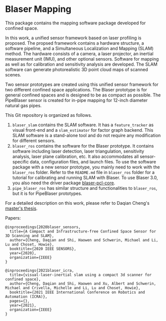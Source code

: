 # Blaser Mapping

This package contains the mapping software package developed for confined space.

In this work, a unified sensor framework based on laser profiling is proposed.
The propsed framework contains a hardware structure, a software pipeline, and a
Simultaneous Localization and Mapping (SLAM) method. The hardware consists of a
camera, a laser projector, an inertial measurement unit (IMU), and other
optional sensors. Software for mapping as well as for calibration and
sensitivity analysis are developed. The SLAM software can generate
photorealistic 3D point cloud maps of scanned scenes.

Two sensor prototypes are created using this unified sensor framework for two
different confined space applications. The Blaser prototype is for general
confined spaces and is designed to be as compact as possible. The PipeBlaser
sensor is created for in-pipe mapping for 12-inch diameter natural gas pipes.

This Git repository is organized as follows.

1. `blaser_slam` contains the SLAM software. It has a `feature_tracker` as
   visual front-end and a `slam_estimator` for factor graph backend. This SLAM
   software is a stand-alone tool and do not require any modification for
   different sensors.
2. `blaser_ros` contains the software for the Blaser prototype. It contains
   software including laser detection, laser triangulation, sensitivity
   analysis, laser plane calibration, etc. It also accommodates all
   sensor-specific data, configuration files, and launch files. To use the
   software package with a new sensor prototype, you mainly need to work with
   the `blaser_ros` folder. Refer to the `README.md` file in `blaser_ros` folder
   for a tutorial for calibrating and running SLAM with Blaser. To use Blaser
   3.0, you also need the driver package
   [blaser-pcl-core](https://github.com/biorobotics/blaser-pcl-core).
3. `pipe_blaser_ros` has similar structure and functionalities to `blaser_ros`,
   but it is for PipeBlaser prototypes.

For a detailed description on this work, please refer to Daqian Cheng's 
[master's thesis](https://www.ri.cmu.edu/publications/slam-with-laser-profilers-for-high-definition-mapping-in-confined-spaces/).

Papers:
```
@inproceedings{2020blaser_sensors,
  title={A Compact and Infrastructure-free Confined Space Sensor for 3D Scanning and SLAM},
  author={Cheng, Daqian and Shi, Haowen and Schwerin, Michael and Li, Lu and Choset, Howie},
  booktitle={2020 IEEE SENSORS},
  year={2020},
  organization={IEEE}
}
```

```
@inproceedings{2021blaser_icra,
  title={visual-laser-inertial slam using a compact 3d scanner for confined space},
  author={Cheng, Daqian and Shi, Haowen and Xu, Albert and Schwerin, Michael and Crivella, Michelle and Li, Lu and Choset, Howie},
  booktitle={2021 IEEE International Conference on Robotics and Automation (ICRA)},
  pages={},
  year={2021},
  organization={IEEE}
}
```

